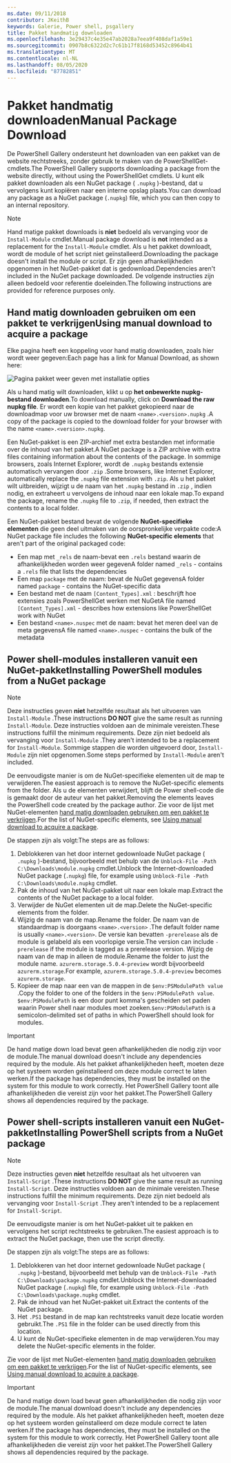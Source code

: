 ```yaml
---
ms.date: 09/11/2018
contributor: JKeithB
keywords: Galerie, Power shell, psgallery
title: Pakket handmatig downloaden
ms.openlocfilehash: 3e29437c4e35e47ab2028a7eea9f408daf1a59e1
ms.sourcegitcommit: 0907b8c6322d2c7c61b17f8168d53452c8964b41
ms.translationtype: MT
ms.contentlocale: nl-NL
ms.lasthandoff: 08/05/2020
ms.locfileid: "87782851"
---
```

# <a name="manual-package-download"></a><span data-ttu-id="6c03a-103">Pakket handmatig downloaden</span><span class="sxs-lookup"><span data-stu-id="6c03a-103">Manual Package Download</span></span>

<span data-ttu-id="6c03a-104">De PowerShell Gallery ondersteunt het downloaden van een pakket van de website rechtstreeks, zonder gebruik te maken van de PowerShellGet-cmdlets.</span><span class="sxs-lookup"><span data-stu-id="6c03a-104">The PowerShell Gallery supports downloading a package from the website directly, without using the PowerShellGet cmdlets.</span></span> <span data-ttu-id="6c03a-105">U kunt elk pakket downloaden als een NuGet package ( `.nupkg` )-bestand, dat u vervolgens kunt kopiëren naar een interne opslag plaats.</span><span class="sxs-lookup"><span data-stu-id="6c03a-105">You can download any package as a NuGet package (`.nupkg`) file, which you can then copy to an internal repository.</span></span>

> [!NOTE]
> <span data-ttu-id="6c03a-106">Hand matige pakket downloads is **niet** bedoeld als vervanging voor de `Install-Module` cmdlet.</span><span class="sxs-lookup"><span data-stu-id="6c03a-106">Manual package download is **not** intended as a replacement for the `Install-Module` cmdlet.</span></span>
> <span data-ttu-id="6c03a-107">Als u het pakket downloadt, wordt de module of het script niet geïnstalleerd.</span><span class="sxs-lookup"><span data-stu-id="6c03a-107">Downloading the package doesn't install the module or script.</span></span> <span data-ttu-id="6c03a-108">Er zijn geen afhankelijkheden opgenomen in het NuGet-pakket dat is gedownload.</span><span class="sxs-lookup"><span data-stu-id="6c03a-108">Dependencies aren't included in the NuGet package downloaded.</span></span> <span data-ttu-id="6c03a-109">De volgende instructies zijn alleen bedoeld voor referentie doeleinden.</span><span class="sxs-lookup"><span data-stu-id="6c03a-109">The following instructions are provided for reference purposes only.</span></span>

## <a name="using-manual-download-to-acquire-a-package"></a><span data-ttu-id="6c03a-110">Hand matig downloaden gebruiken om een pakket te verkrijgen</span><span class="sxs-lookup"><span data-stu-id="6c03a-110">Using manual download to acquire a package</span></span>

<span data-ttu-id="6c03a-111">Elke pagina heeft een koppeling voor hand matig downloaden, zoals hier wordt weer gegeven:</span><span class="sxs-lookup"><span data-stu-id="6c03a-111">Each page has a link for Manual Download, as shown here:</span></span>

![Pagina pakket weer geven met installatie opties](media/manual-download/packagedisplaypagewithpseditions.png)

<span data-ttu-id="6c03a-113">Als u hand matig wilt downloaden, klikt u op **het onbewerkte nupkg-bestand downloaden**.</span><span class="sxs-lookup"><span data-stu-id="6c03a-113">To download manually, click on **Download the raw nupkg file**.</span></span> <span data-ttu-id="6c03a-114">Er wordt een kopie van het pakket gekopieerd naar de downloadmap voor uw browser met de naam `<name>.<version>.nupkg` .</span><span class="sxs-lookup"><span data-stu-id="6c03a-114">A copy of the package is copied to the download folder for your browser with the name `<name>.<version>.nupkg`.</span></span>

<span data-ttu-id="6c03a-115">Een NuGet-pakket is een ZIP-archief met extra bestanden met informatie over de inhoud van het pakket.</span><span class="sxs-lookup"><span data-stu-id="6c03a-115">A NuGet package is a ZIP archive with extra files containing information about the contents of the package.</span></span> <span data-ttu-id="6c03a-116">In sommige browsers, zoals Internet Explorer, wordt de `.nupkg` bestands extensie automatisch vervangen door `.zip` .</span><span class="sxs-lookup"><span data-stu-id="6c03a-116">Some browsers, like Internet Explorer, automatically replace the `.nupkg` file extension with `.zip`.</span></span> <span data-ttu-id="6c03a-117">Als u het pakket wilt uitbreiden, wijzigt u de naam van het `.nupkg` bestand in `.zip` , indien nodig, en extraheert u vervolgens de inhoud naar een lokale map.</span><span class="sxs-lookup"><span data-stu-id="6c03a-117">To expand the package, rename the `.nupkg` file to `.zip`, if needed, then extract the contents to a local folder.</span></span>

<span data-ttu-id="6c03a-118">Een NuGet-pakket bestand bevat de volgende **NuGet-specifieke elementen** die geen deel uitmaken van de oorspronkelijke verpakte code:</span><span class="sxs-lookup"><span data-stu-id="6c03a-118">A NuGet package file includes the following **NuGet-specific elements** that aren't part of the original packaged code:</span></span>

- <span data-ttu-id="6c03a-119">Een map met `_rels` de naam-bevat een `.rels` bestand waarin de afhankelijkheden worden weer gegeven</span><span class="sxs-lookup"><span data-stu-id="6c03a-119">A folder named `_rels` - contains a `.rels` file that lists the dependencies</span></span>
- <span data-ttu-id="6c03a-120">Een map `package` met de naam: bevat de NuGet gegevens</span><span class="sxs-lookup"><span data-stu-id="6c03a-120">A folder named `package` - contains the NuGet-specific data</span></span>
- <span data-ttu-id="6c03a-121">Een bestand met de naam `[Content_Types].xml` : beschrijft hoe extensies zoals PowerShellGet werken met NuGet</span><span class="sxs-lookup"><span data-stu-id="6c03a-121">A file named `[Content_Types].xml` - describes how extensions like PowerShellGet work with NuGet</span></span>
- <span data-ttu-id="6c03a-122">Een bestand `<name>.nuspec` met de naam: bevat het meren deel van de meta gegevens</span><span class="sxs-lookup"><span data-stu-id="6c03a-122">A file named `<name>.nuspec` - contains the bulk of the metadata</span></span>

## <a name="installing-powershell-modules-from-a-nuget-package"></a><span data-ttu-id="6c03a-123">Power shell-modules installeren vanuit een NuGet-pakket</span><span class="sxs-lookup"><span data-stu-id="6c03a-123">Installing PowerShell modules from a NuGet package</span></span>

> [!NOTE]
> <span data-ttu-id="6c03a-124">Deze instructies geven **niet** hetzelfde resultaat als het uitvoeren van `Install-Module` .</span><span class="sxs-lookup"><span data-stu-id="6c03a-124">These instructions **DO NOT** give the same result as running `Install-Module`.</span></span> <span data-ttu-id="6c03a-125">Deze instructies voldoen aan de minimale vereisten.</span><span class="sxs-lookup"><span data-stu-id="6c03a-125">These instructions fulfill the minimum requirements.</span></span> <span data-ttu-id="6c03a-126">Deze zijn niet bedoeld als vervanging voor `Install-Module` .</span><span class="sxs-lookup"><span data-stu-id="6c03a-126">They aren't intended to be a replacement for `Install-Module`.</span></span>
> <span data-ttu-id="6c03a-127">Sommige stappen die worden uitgevoerd door, `Install-Module` zijn niet opgenomen.</span><span class="sxs-lookup"><span data-stu-id="6c03a-127">Some steps performed by `Install-Module` aren't included.</span></span>

<span data-ttu-id="6c03a-128">De eenvoudigste manier is om de NuGet-specifieke elementen uit de map te verwijderen.</span><span class="sxs-lookup"><span data-stu-id="6c03a-128">The easiest approach is to remove the NuGet-specific elements from the folder.</span></span> <span data-ttu-id="6c03a-129">Als u de elementen verwijdert, blijft de Power shell-code die is gemaakt door de auteur van het pakket.</span><span class="sxs-lookup"><span data-stu-id="6c03a-129">Removing the elements leaves the PowerShell code created by the package author.</span></span>
<span data-ttu-id="6c03a-130">Zie voor de lijst met NuGet-elementen [hand matig downloaden gebruiken om een pakket te verkrijgen](#using-manual-download-to-acquire-a-package).</span><span class="sxs-lookup"><span data-stu-id="6c03a-130">For the list of NuGet-specific elements, see [Using manual download to acquire a package](#using-manual-download-to-acquire-a-package).</span></span>

<span data-ttu-id="6c03a-131">De stappen zijn als volgt:</span><span class="sxs-lookup"><span data-stu-id="6c03a-131">The steps are as follows:</span></span>

1. <span data-ttu-id="6c03a-132">Deblokkeren van het door internet gedownloade NuGet package ( `.nupkg` )-bestand, bijvoorbeeld met behulp van de `Unblock-File -Path C:\Downloads\module.nupkg` cmdlet.</span><span class="sxs-lookup"><span data-stu-id="6c03a-132">Unblock the Internet-downloaded NuGet package (`.nupkg`) file, for example using `Unblock-File -Path C:\Downloads\module.nupkg` cmdlet.</span></span>
2. <span data-ttu-id="6c03a-133">Pak de inhoud van het NuGet-pakket uit naar een lokale map.</span><span class="sxs-lookup"><span data-stu-id="6c03a-133">Extract the contents of the NuGet package to a local folder.</span></span>
2. <span data-ttu-id="6c03a-134">Verwijder de NuGet elementen uit de map.</span><span class="sxs-lookup"><span data-stu-id="6c03a-134">Delete the NuGet-specific elements from the folder.</span></span>
3. <span data-ttu-id="6c03a-135">Wijzig de naam van de map.</span><span class="sxs-lookup"><span data-stu-id="6c03a-135">Rename the folder.</span></span> <span data-ttu-id="6c03a-136">De naam van de standaardmap is doorgaans `<name>.<version>` .</span><span class="sxs-lookup"><span data-stu-id="6c03a-136">The default folder name is usually `<name>.<version>`.</span></span> <span data-ttu-id="6c03a-137">De versie kan bevatten `-prerelease` als de module is gelabeld als een voorlopige versie.</span><span class="sxs-lookup"><span data-stu-id="6c03a-137">The version can include `-prerelease` if the module is tagged as a prerelease version.</span></span> <span data-ttu-id="6c03a-138">Wijzig de naam van de map in alleen de module.</span><span class="sxs-lookup"><span data-stu-id="6c03a-138">Rename the folder to just the module name.</span></span> <span data-ttu-id="6c03a-139">`azurerm.storage.5.0.4-preview` wordt bijvoorbeeld `azurerm.storage`.</span><span class="sxs-lookup"><span data-stu-id="6c03a-139">For example, `azurerm.storage.5.0.4-preview` becomes `azurerm.storage`.</span></span>
4. <span data-ttu-id="6c03a-140">Kopieer de map naar een van de mappen in de `$env:PSModulePath value` .</span><span class="sxs-lookup"><span data-stu-id="6c03a-140">Copy the folder to one of the folders in the `$env:PSModulePath value`.</span></span> <span data-ttu-id="6c03a-141">`$env:PSModulePath` is een door punt komma's gescheiden set paden waarin Power shell naar modules moet zoeken.</span><span class="sxs-lookup"><span data-stu-id="6c03a-141">`$env:PSModulePath` is a semicolon-delimited set of paths in which PowerShell should look for modules.</span></span>

> [!IMPORTANT]
> <span data-ttu-id="6c03a-142">De hand matige down load bevat geen afhankelijkheden die nodig zijn voor de module.</span><span class="sxs-lookup"><span data-stu-id="6c03a-142">The manual download doesn't include any dependencies required by the module.</span></span> <span data-ttu-id="6c03a-143">Als het pakket afhankelijkheden heeft, moeten deze op het systeem worden geïnstalleerd om deze module correct te laten werken.</span><span class="sxs-lookup"><span data-stu-id="6c03a-143">If the package has dependencies, they must be installed on the system for this module to work correctly.</span></span> <span data-ttu-id="6c03a-144">Het PowerShell Gallery toont alle afhankelijkheden die vereist zijn voor het pakket.</span><span class="sxs-lookup"><span data-stu-id="6c03a-144">The PowerShell Gallery shows all dependencies required by the package.</span></span>

## <a name="installing-powershell-scripts-from-a-nuget-package"></a><span data-ttu-id="6c03a-145">Power shell-scripts installeren vanuit een NuGet-pakket</span><span class="sxs-lookup"><span data-stu-id="6c03a-145">Installing PowerShell scripts from a NuGet package</span></span>

> [!NOTE]
> <span data-ttu-id="6c03a-146">Deze instructies geven **niet** hetzelfde resultaat als het uitvoeren van `Install-Script` .</span><span class="sxs-lookup"><span data-stu-id="6c03a-146">These instructions **DO NOT** give the same result as running `Install-Script`.</span></span> <span data-ttu-id="6c03a-147">Deze instructies voldoen aan de minimale vereisten.</span><span class="sxs-lookup"><span data-stu-id="6c03a-147">These instructions fulfill the minimum requirements.</span></span> <span data-ttu-id="6c03a-148">Deze zijn niet bedoeld als vervanging voor `Install-Script` .</span><span class="sxs-lookup"><span data-stu-id="6c03a-148">They aren't intended to be a replacement for `Install-Script`.</span></span>

<span data-ttu-id="6c03a-149">De eenvoudigste manier is om het NuGet-pakket uit te pakken en vervolgens het script rechtstreeks te gebruiken.</span><span class="sxs-lookup"><span data-stu-id="6c03a-149">The easiest approach is to extract the NuGet package, then use the script directly.</span></span>

<span data-ttu-id="6c03a-150">De stappen zijn als volgt:</span><span class="sxs-lookup"><span data-stu-id="6c03a-150">The steps are as follows:</span></span>

1. <span data-ttu-id="6c03a-151">Deblokkeren van het door internet gedownloade NuGet package ( `.nupkg` )-bestand, bijvoorbeeld met behulp van de `Unblock-File -Path C:\Downloads\package.nupkg` cmdlet.</span><span class="sxs-lookup"><span data-stu-id="6c03a-151">Unblock the Internet-downloaded NuGet package (`.nupkg`) file, for example using `Unblock-File -Path C:\Downloads\package.nupkg` cmdlet.</span></span>
2. <span data-ttu-id="6c03a-152">Pak de inhoud van het NuGet-pakket uit.</span><span class="sxs-lookup"><span data-stu-id="6c03a-152">Extract the contents of the NuGet package.</span></span>
2. <span data-ttu-id="6c03a-153">Het `.PS1` bestand in de map kan rechtstreeks vanuit deze locatie worden gebruikt.</span><span class="sxs-lookup"><span data-stu-id="6c03a-153">The `.PS1` file in the folder can be used directly from this location.</span></span>
3. <span data-ttu-id="6c03a-154">U kunt de NuGet-specifieke elementen in de map verwijderen.</span><span class="sxs-lookup"><span data-stu-id="6c03a-154">You may delete the NuGet-specific elements in the folder.</span></span>

<span data-ttu-id="6c03a-155">Zie voor de lijst met NuGet-elementen [hand matig downloaden gebruiken om een pakket te verkrijgen](#using-manual-download-to-acquire-a-package).</span><span class="sxs-lookup"><span data-stu-id="6c03a-155">For the list of NuGet-specific elements, see [Using manual download to acquire a package](#using-manual-download-to-acquire-a-package).</span></span>

> [!IMPORTANT]
> <span data-ttu-id="6c03a-156">De hand matige down load bevat geen afhankelijkheden die nodig zijn voor de module.</span><span class="sxs-lookup"><span data-stu-id="6c03a-156">The manual download doesn't include any dependencies required by the module.</span></span> <span data-ttu-id="6c03a-157">Als het pakket afhankelijkheden heeft, moeten deze op het systeem worden geïnstalleerd om deze module correct te laten werken.</span><span class="sxs-lookup"><span data-stu-id="6c03a-157">If the package has dependencies, they must be installed on the system for this module to work correctly.</span></span> <span data-ttu-id="6c03a-158">Het PowerShell Gallery toont alle afhankelijkheden die vereist zijn voor het pakket.</span><span class="sxs-lookup"><span data-stu-id="6c03a-158">The PowerShell Gallery shows all dependencies required by the package.</span></span>
